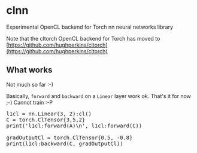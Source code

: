 # clnn

Experimental OpenCL backend for Torch nn neural networks library

Note that the cltorch OpenCL backend for Torch has moved to [https://github.com/hughperkins/cltorch](https://github.com/hughperkins/cltorch)

## What works

Not much so far :-)

Basically, `forward` and `backward` on a `Linear` layer work ok.  That's it for now ;-)  Cannot train :-P

<pre>
l1cl = nn.Linear(3, 2):cl()
C = torch.ClTensor{3,5,2}
print('l1cl:forward(A)\n', l1cl:forward(C))

gradOutputCl = torch.ClTensor{0.5, -0.8}
print(l1cl:backward(C, gradOutputCl))
</pre>

